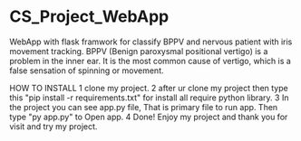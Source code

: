 # CS_Project_WebApp
WebApp with flask framwork for classify BPPV and nervous patient with iris movement tracking.
BPPV (Benign paroxysmal positional vertigo) is a problem in the inner ear. It is the most common cause of vertigo, which is a false sensation of spinning or movement.

HOW TO INSTALL
1 clone my project.
2 after ur clone my project then type this "pip install -r requirements.txt" for install all require python library.
3 In the project you can see app.py file, That is primary file to run app. Then type "py app.py" to Open app.
4 Done! Enjoy my project and thank you for visit and try my project.
